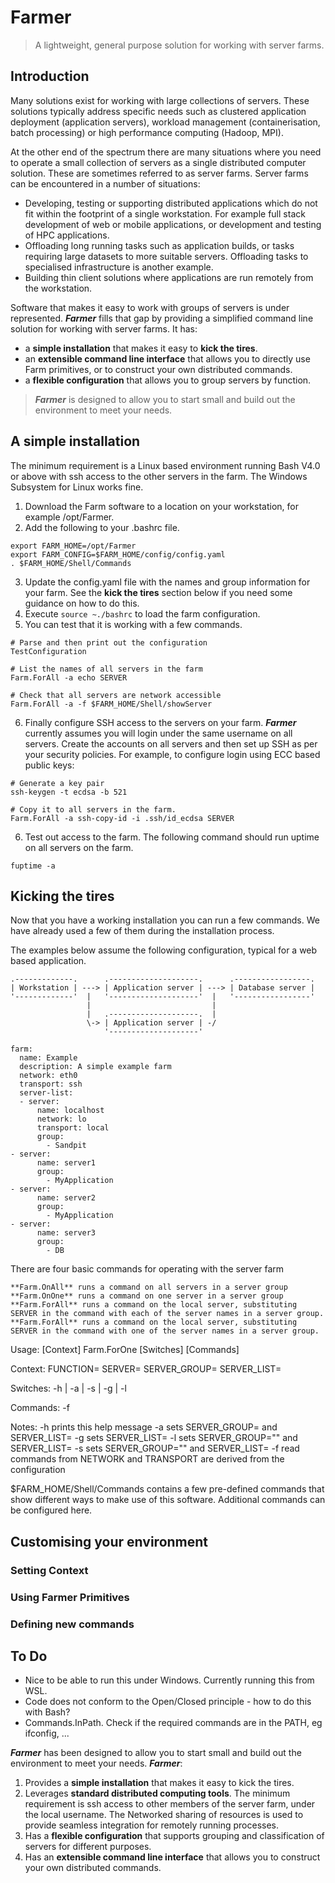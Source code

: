 # Farmer
> 
> A lightweight, general purpose solution for working with server farms.
> 

## Introduction
Many solutions exist for working with large collections of servers.  These solutions typically address specific needs such as clustered application deployment (application servers), workload management (containerisation, batch processing) or high performance computing (Hadoop, MPI).  

At the other end of the spectrum there are many situations where you need to operate a small collection of servers as a single distributed computer solution.  These are sometimes referred to as server farms.  Server farms can be encountered in a number of situations:  
* Developing, testing or supporting distributed applications which do not fit within the footprint of a single workstation.  For example full stack development of web or mobile applications, or development and testing of HPC applications.
* Offloading long running tasks such as application builds, or tasks requiring large datasets to more suitable servers.  Offloading tasks to specialised infrastructure is another example.
* Building thin client solutions where applications are run remotely from the workstation.

Software that makes it easy to work with groups of servers is under represented.  ***Farmer*** fills that gap by providing a simplified command line solution for working with server farms.  It has:
* a **simple installation** that makes it easy to **kick the tires**.
* an **extensible command line interface** that allows you to directly use Farm primitives, or to construct your own distributed commands.
* a **flexible configuration** that allows you to group servers by function.

> 
> ***Farmer*** is designed to allow you to start small and build out the environment to meet your needs.
> 

## A simple installation
The minimum requirement is a Linux based environment running Bash V4.0 or above with ssh access to the other servers in the farm.  The Windows Subsystem for Linux works fine.

1. Download the Farm software to a location on your workstation, for example /opt/Farmer.
2. Add the following to your .bashrc file.
```
export FARM_HOME=/opt/Farmer
export FARM_CONFIG=$FARM_HOME/config/config.yaml
. $FARM_HOME/Shell/Commands
```
3. Update the config.yaml file with the names and group information for your farm.  See the **kick the tires** section below if you need some guidance on how to do this.
4. Execute ```source ~./bashrc``` to load the farm configuration.
5. You can test that it is working with a few commands.  
```
# Parse and then print out the configuration
TestConfiguration

# List the names of all servers in the farm
Farm.ForAll -a echo SERVER

# Check that all servers are network accessible
Farm.ForAll -a -f $FARM_HOME/Shell/showServer
```
6. Finally configure SSH access to the servers on your farm.  ***Farmer*** currently assumes you will login under the same username on all servers.  Create the accounts on all servers and then set up SSH as per your security policies.  For example, to configure login using ECC based public keys:
```
# Generate a key pair
ssh-keygen -t ecdsa -b 521

# Copy it to all servers in the farm.  
Farm.ForAll -a ssh-copy-id -i .ssh/id_ecdsa SERVER
```
6. Test out access to the farm.  The following command should run uptime on all servers on the farm.
```
fuptime -a
```

## Kicking the tires
Now that you have a working installation you can run a few commands.  We have already used a few of them during the installation process.

The examples below assume the following configuration, typical for a web based application.

```
.-------------.      .--------------------.      .-----------------.
| Workstation | ---> | Application server | ---> | Database server |
'-------------'  |   '--------------------'  |   '-----------------'
                 |                           |
                 |   .--------------------.  |
                 \-> | Application server | -/
                     '--------------------'
```

```
farm:
  name: Example
  description: A simple example farm
  network: eth0
  transport: ssh
  server-list:
  - server:
      name: localhost
      network: lo
      transport: local
      group:
        - Sandpit
- server:
      name: server1
      group:
        - MyApplication
- server:
      name: server2
      group:
        - MyApplication
- server:
      name: server3
      group:
        - DB
```

There are four basic commands for operating with the server farm
```
**Farm.OnAll** runs a command on all servers in a server group
**Farm.OnOne** runs a command on one server in a server group
**Farm.ForAll** runs a command on the local server, substituting SERVER in the command with each of the server names in a server group.
**Farm.ForAll** runs a command on the local server, substituting SERVER in the command with one of the server names in a server group.
```









Usage: [Context] Farm.ForOne [Switches] [Commands]

Context:
  FUNCTION=<function name>
  SERVER=<server name>
  SERVER_GROUP=<server group name>
  SERVER_LIST=<list of server names>

Switches:
  -h | -a | -s <server name> | -g <group> | -l <list of servers>

Commands:
  <list of commands>
  -f <list of files>

Notes:
  -h prints this help message
  -a sets SERVER_GROUP=<farmname> and SERVER_LIST=<all servers>
  -g sets SERVER_LIST=<groupList>
  -l sets SERVER_GROUP="" and SERVER_LIST=<list of servers>
  -s sets SERVER_GROUP="" and SERVER_LIST=<server name>
  -f read commands from <list of files>
  NETWORK and TRANSPORT are derived from the configuration

$FARM_HOME/Shell/Commands contains a few pre-defined commands that show different ways to make use of this software.  Additional commands can be configured here.

## Customising your environment

### Setting Context
### Using Farmer Primitives
### Defining new commands

## To Do
* Nice to be able to run this under Windows.  Currently running this from WSL.
* Code does not conform to the Open/Closed principle - how to do this with Bash?
* Commands.InPath.  Check if the required commands are in the PATH, eg ifconfig, ...

***Farmer*** has been designed to allow you to start small and build out the environment to meet your needs.  ***Farmer***:  

1. Provides a **simple installation** that makes it easy to kick the tires.  
2. Leverages **standard distributed computing tools**.  The minimum requirement is ssh access to other members of the server farm, under the local username.  The Networked sharing of resources is used to provide seamless integration for remotely running processes.
3. Has a **flexible configuration** that supports grouping and classification of servers for different purposes.
4. Has an **extensible command line interface** that allows you to construct your own distributed commands.

